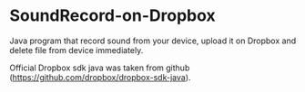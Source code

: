 # SoundRecord-on-Dropbox
Java program that record sound from your device, upload it on Dropbox and delete file from device immediately.

Official Dropbox sdk java was taken from github (https://github.com/dropbox/dropbox-sdk-java).

